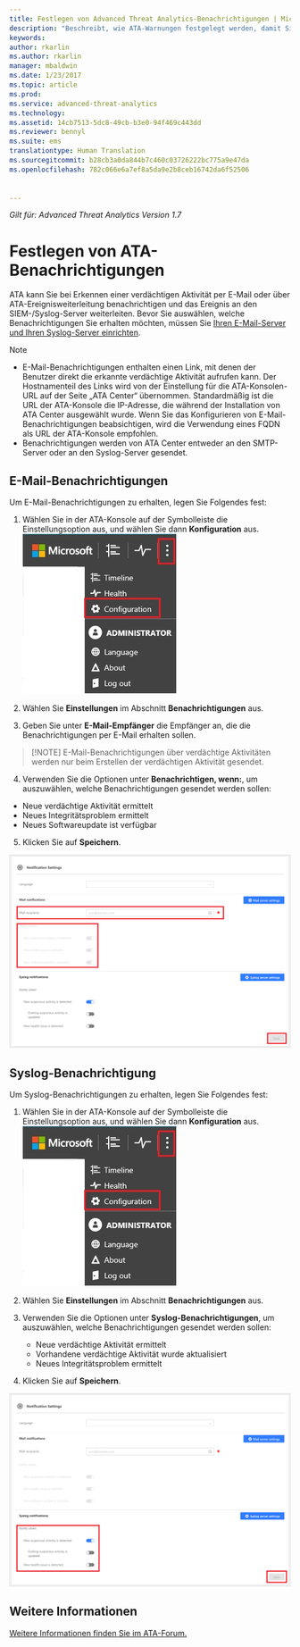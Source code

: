 ```yaml
---
title: Festlegen von Advanced Threat Analytics-Benachrichtigungen | Microsoft-Dokumentation
description: "Beschreibt, wie ATA-Warnungen festgelegt werden, damit Sie bei verdächtigen Aktivitäten benachrichtigt werden."
keywords: 
author: rkarlin
ms.author: rkarlin
manager: mbaldwin
ms.date: 1/23/2017
ms.topic: article
ms.prod: 
ms.service: advanced-threat-analytics
ms.technology: 
ms.assetid: 14cb7513-5dc8-49cb-b3e0-94f469c443dd
ms.reviewer: bennyl
ms.suite: ems
translationtype: Human Translation
ms.sourcegitcommit: b28cb3a0da844b7c460c03726222bc775a9e47da
ms.openlocfilehash: 782c066e6a7ef8a5da9e2b8ceb16742da6f52506


---
```


*Gilt für: Advanced Threat Analytics Version 1.7*



# <a name="set-ata-notifications"></a>Festlegen von ATA-Benachrichtigungen
ATA kann Sie bei Erkennen einer verdächtigen Aktivität per E-Mail oder über ATA-Ereignisweiterleitung benachrichtigen und das Ereignis an den SIEM-/Syslog-Server weiterleiten. Bevor Sie auswählen, welche Benachrichtigungen Sie erhalten möchten, müssen Sie [Ihren E-Mail-Server und Ihren Syslog-Server einrichten](setting-syslog-email-server-settings.md).

> [!NOTE]
> -   E-Mail-Benachrichtigungen enthalten einen Link, mit denen der Benutzer direkt die erkannte verdächtige Aktivität aufrufen kann. Der Hostnamenteil des Links wird von der Einstellung für die ATA-Konsolen-URL auf der Seite „ATA Center“ übernommen. Standardmäßig ist die URL der ATA-Konsole die IP-Adresse, die während der Installation von ATA Center ausgewählt wurde.  Wenn Sie das Konfigurieren von E-Mail-Benachrichtigungen beabsichtigen, wird die Verwendung eines FQDN als URL der ATA-Konsole empfohlen.
> -   Benachrichtigungen werden von ATA Center entweder an den SMTP-Server oder an den Syslog-Server gesendet.

## <a name="mail-notifications"></a>E-Mail-Benachrichtigungen
Um E-Mail-Benachrichtigungen zu erhalten, legen Sie Folgendes fest:


1. Wählen Sie in der ATA-Konsole auf der Symbolleiste die Einstellungsoption aus, und wählen Sie dann **Konfiguration** aus.
![Symbol der ATA-Konfigurationseinstellungen](media/ATA-config-icon.JPG)

2. Wählen Sie **Einstellungen** im Abschnitt **Benachrichtigungen** aus.
3. Geben Sie unter **E-Mail-Empfänger** die Empfänger an, die die Benachrichtigungen per E-Mail erhalten sollen.
>   [!NOTE]
>   E-Mail-Benachrichtigungen über verdächtige Aktivitäten werden nur beim Erstellen der verdächtigen Aktivität gesendet.

4. Verwenden Sie die Optionen unter **Benachrichtigen, wenn:**, um auszuwählen, welche Benachrichtigungen gesendet werden sollen:
  - Neue verdächtige Aktivität ermittelt
  - Neues Integritätsproblem ermittelt
  - Neues Softwareupdate ist verfügbar

5. Klicken Sie auf **Speichern**.

![ATA mail notification settings image](media/ATA-mail-notification-settings-1.7.png)


## <a name="syslog-notification"></a>Syslog-Benachrichtigung

Um Syslog-Benachrichtigungen zu erhalten, legen Sie Folgendes fest:


1. Wählen Sie in der ATA-Konsole auf der Symbolleiste die Einstellungsoption aus, und wählen Sie dann **Konfiguration** aus.
![Symbol der ATA-Konfigurationseinstellungen](media/ATA-config-icon.JPG)

2. Wählen Sie **Einstellungen** im Abschnitt **Benachrichtigungen** aus.
3. Verwenden Sie die Optionen unter **Syslog-Benachrichtigungen**, um auszuwählen, welche Benachrichtigungen gesendet werden sollen:


    - Neue verdächtige Aktivität ermittelt
    - Vorhandene verdächtige Aktivität wurde aktualisiert
    - Neues Integritätsproblem ermittelt
5. Klicken Sie auf **Speichern**.

![Bild mit Einstellungen für ATA-Benachrichtigungen](media/ATA-syslog-notification-settings-1.7.png)




## <a name="see-also"></a>Weitere Informationen
[Weitere Informationen finden Sie im ATA-Forum.](https://social.technet.microsoft.com/Forums/security/home?forum=mata)



<!--HONumber=Feb17_HO1-->


